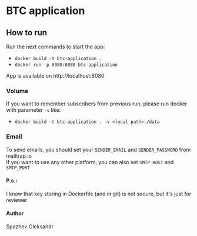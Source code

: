 # BTC application

## How to run
Run the next commands to start the app:
- `docker build -t btc-application .`
- `docker run -p 8080:8080 btc-application`

App is available on http://localhost:8080

### Volume
If you want to remember subscribers from previous run, please run docker with parameter `-v` like:
- `docker build -t btc-application . -v <local path>:/data`

### Email 
To send emails, you should set your `SENDER_EMAIL` and `SENDER_PASSWORD` from mailtrap.io  
If you want to use any other platform, you can also set `SMTP_HOST` and `SMTP_PORT`

#### P.s.: 
I know that key storing in Dockerfile (and in git) is not secure, but it's just for reviewer


#### Author
Spazhev Oleksandr